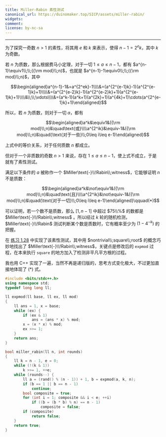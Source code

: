 ```yaml
---
title: Miller-Rabin 素性测试
canonical_url: https://duinomaker.top/SICP/assets/miller-rabin/
widgets:
comment:
license: by-nc-sa
---
```


---

为了探究一奇数 $n>1$ 的素性，将其用 $e$ 和 $k$ 来表示，使得 $n-1=2^ek$，其中 $k$ 为奇数。

若 $n$ 为质数，那么根据费马小定理，对于一切 $1\leq a\leq n-1$，都有 $a^{n-1}\equiv1\\;\\;({\rm mod}\\;n)$，也就是 $a^{n-1}-1\equiv0\\;\\;({\rm mod}\\;n)$，其中

$$\begin{aligned}a^{n-1}-1&=a^{2^ek}-1\\\\&=(a^{2^{e-1}k}-1)(a^{2^{e-1}k}+1)\\\\&=(a^{2^{e-2}k}-1)(a^{2^{e-2}k}+1)(a^{2^{e-1}k}+1)\\\\&\\;\\;\vdots\\\\&=(a^k-1)(a^k+1)(a^{2k}+1)(a^{4k}+1)\cdots(a^{2^{e-1}k}+1)\end{aligned}$$

所以，若 $n$ 为质数，则对于一切 $a$，都有

$$\begin{aligned}a^k&\equiv1&({\rm mod}\\;n)&\quad\text{或}\\\\a^{2^ik}&\equiv-1&({\rm mod}\\;n)&\quad(\text{对于一些}\\;0\leq i\leq e-1)\end{aligned}$$

上式中的等价关系，对于任何质数 $n$ 都成立。

但对于一个非质数的奇数 $n>1$ 来说，存在 $1\leq a\leq n-1$，使上式不成立，于是就有了素性测试。

满足以下条件的 $a$ 被称作一个 $Miller\text{-}\\!Rabin\\;witness$，它能够证明 $n$ 不是质数：

$$\begin{aligned}a^k&\not\equiv1&({\rm mod}\\;n)&\quad\text{且}\\\\a^{2^ik}&\not\equiv-1&({\rm mod}\\;n)&\quad(\text{对于一切}\\;0\leq i\leq e-1)\end{aligned}\qquad(*)$$

可以证明，若一个数不是质数，那么 $[1,n-1]$ 中超过 $75\\%$ 的数都是 $Miller\text{-}\\!Rabin\\;witness$ 。所以经过 $k$ 轮的随机检测，$Miller\text{-}\\!Rabin$ 测试判断某个数是质数时，它有概率至少为 $(1-4^{-k})$ 的把握。

在 <a href="/SICP/exercises/1.2/#Exercise-1-28">练习 1.28</a> 中实现了该素性测试，其中用 $nontrivial\\;square\\;root$ 的概念巧妙地找出了 $Miller\text{-}\\!Rabin\\;witness$，关键点是修改后的 `expmod` 过程，在本来执行 `square` 的地方加入了检测非平凡平方根的过程。

我也用 C++ 实现了一遍，当然不再是递归版的，思考方式变化极大，不过更加直接地体现了 $(*)$ 式。

``` c++ Miller-Rabin.cpp
#include <bits/stdc++.h>
using namespace std;
typedef long long ll;

ll expmod(ll base, ll ex, ll mod)
{
    ll ans = 1, x = base;
    while (ex) {
        if (ex & 1)
            ans = (ans * x) % mod;
        x = (x * x) % mod;
        ex >>= 1;
    }
    return ans;
}

bool miller_rabin(ll n, int rounds)
{
    ll k = n - 1, e = 0;
    while (!(k & 1))
        k >>= 1, ++e;
    while (rounds--) {
        ll a = (rand() % (n - 1)) + 1, b = expmod(a, k, n);
        if (b == 1 || b == n - 1)
            continue;
        bool composite = true;
        for (int i = 1; composite && i < e; ++i)
            if ((b = (b * b) % n) == n - 1)
                composite = false;
        if (composite)
            return false;
    }
    return true;
}
```